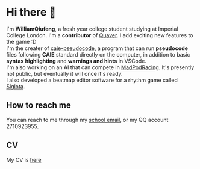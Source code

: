 # Hi there 👋

I'm **WilliamQiufeng**, a fresh year college student studying at Imperial College London.
I'm a **contributor** of [Quaver](https://quavergame.com/). I add exciting new features to the game :D  
I'm the creater of [caie-pseudocode](https://marketplace.visualstudio.com/items?itemName=WilliamQiufeng.caie-pseudocode&ssr=false#overview), a program that can run **pseudocode** files following **CAIE** standard directly on the computer, in addition to basic **syntax highlighting** and **warnings and hints** in VSCode.  
I'm also working on an AI that can compete in [MadPodRacing](https://www.codingame.com/multiplayer/bot-programming/mad-pod-racing). It's presently not public, but eventually it will once it's ready.  
I also developed a beatmap editor software for a rhythm game called [Siglota](https://www.bilibili.com/video/BV14M411t7st/?share_source=copy_web&vd_source=a886ddc0713514782507a346a7bad91d).

## How to reach me
You can reach to me through my [school email](mailto:wy924@ic.ac.uk), or my QQ account 2710923955.

## CV
My CV is [here](CV.docx)

<!--
**QiuFeng54321/Qiufeng54321** is a ✨ _special_ ✨ repository because its `README.md` (this file) appears on your GitHub profile.

Here are some ideas to get you started:

- 🔭 I’m currently working on ...
- 🌱 I’m currently learning ...
- 👯 I’m looking to collaborate on ...
- 🤔 I’m looking for help with ...
- 💬 Ask me about ...
- 📫 How to reach me: ...
- 😄 Pronouns: ...
- ⚡ Fun fact: ...
-->
